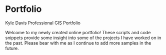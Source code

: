 # Portfolio
Kyle Davis Professional GIS Portfolio

Welcome to my newly created online portfolio! These scripts and code snippets provide some insight into some of the projects I have worked on in the past. Please bear with me as I continue to add more samples in the future.
